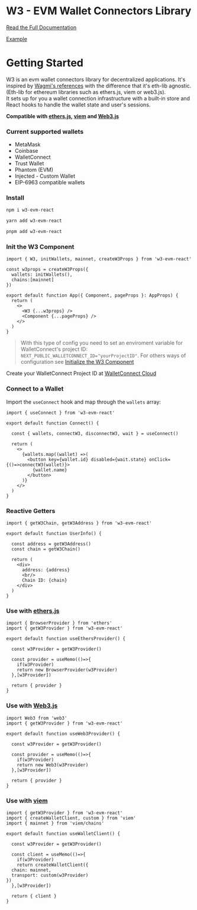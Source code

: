 # W3 - EVM Wallet Connectors Library

<a href="https://w3evm.dev/" target="_blank">Read the Full Documentation</a>

<a href="https://test.w3evm.dev/" target="_blank">Example</a>

# Getting Started

W3 is an evm wallet connectors library for decentralized applications. It's inspired by <a href="https://github.com/wagmi-dev/references" target="_blank">Wagmi's references</a> with the difference that it's eth-lib agnostic. (Eth-lib for ethereum libraries such as ethers.js, viem or web3.js).<br/>
It sets up for you a wallet connection infrastructure with a built-in store and React hooks to handle the wallet state and user's sessions.

**Compatible with <a href="https://docs.ethers.org/v6/" target="_blank">ethers.js</a>, <a href="https://viem.sh/" target="_blank">viem</a> and <a href="https://docs.web3js.org/" target="_blank">Web3.js</a>**

### Current supported wallets
- MetaMask
- Coinbase
- WalletConnect
- Trust Wallet
- Phantom (EVM)
- Injected - Custom Wallet
- EIP-6963 compatible wallets

### Install

```bash
npm i w3-evm-react
```
```bash
yarn add w3-evm-react
```
```bash
pnpm add w3-evm-react
```

### Init the W3 Component

```tsx
import { W3, initWallets, mainnet, createW3Props } from 'w3-evm-react'

const w3props = createW3Props({
  wallets: initWallets(),
  chains:[mainnet]
})

export default function App({ Component, pageProps }: AppProps) {
  return (
    <>
      <W3 {...w3props} />
      <Component {...pageProps} />
    </>
  )
}
```

> With this type of config you need to set an enviroment variable for WalletConnect's project ID: `NEXT_PUBLIC_WALLETCONNECT_ID="yourProjectID"`. For others ways of configuration see [Initialize the W3 Component](https://w3evm.dev/docs/w3-react/init)

Create your WalletConnect Project ID at <a href='https://cloud.walletconnect.com/sign-in' target='_blank' >WalletConnect Cloud</a>

### Connect to a Wallet

Import the `useConnect` hook and map through the `wallets` array:
```tsx
import { useConnect } from 'w3-evm-react'

export default function Connect() {

  const { wallets, connectW3, disconnectW3, wait } = useConnect()
  
  return (
    <>
      {wallets.map((wallet) =>(
        <button key={wallet.id} disabled={wait.state} onClick={()=>connectW3(wallet)}>
          {wallet.name}
        </button>
      )}
    </>
  )
}
```

### Reactive Getters

```tsx
import { getW3Chain, getW3Address } from 'w3-evm-react'

export default function UserInfo() {
  
  const address = getW3Address()
  const chain = getW3Chain()
  
  return (
    <div>
      address: {address}
      <br/>
      Chain ID: {chain}
    </div>
  )
}
```

### Use with <a href="https://docs.ethers.org/v6/" target="_blank">ethers.js</a>
```tsx
import { BrowserProvider } from 'ethers'
import { getW3Provider } from 'w3-evm-react'

export default function useEthersProvider() {

  const w3Provider = getW3Provider()

  const provider = useMemo(()=>{
    if(w3Provider)
    return new BrowserProvider(w3Provider)
  },[w3Provider])
  
  return { provider }
}
```

### Use with <a href="https://docs.web3js.org/" target="_blank">Web3.js</a>
```tsx
import Web3 from 'web3'
import { getW3Provider } from 'w3-evm-react'

export default function useWeb3Provider() {

  const w3Provider = getW3Provider()

  const provider = useMemo(()=>{
    if(w3Provider)
    return new Web3(w3Provider)
  },[w3Provider])
  
  return { provider }
}
```

### Use with <a href="https://viem.sh/" target="_blank">viem</a>
```tsx
import { getW3Provider } from 'w3-evm-react'
import { createWalletClient, custom } from 'viem'
import { mainnet } from 'viem/chains'

export default function useWalletClient() {

  const w3Provider = getW3Provider()

  const client = useMemo(()=>{
    if(w3Provider)
    return createWalletClient({
  chain: mainnet,
  transport: custom(w3Provider)
})
  },[w3Provider])
  
  return { client }
}
```